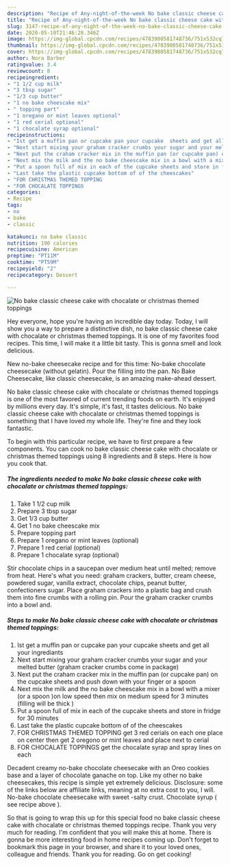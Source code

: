 ```yaml
---
description: "Recipe of Any-night-of-the-week No bake classic cheese cake with chocalate or christmas themed toppings"
title: "Recipe of Any-night-of-the-week No bake classic cheese cake with chocalate or christmas themed toppings"
slug: 3147-recipe-of-any-night-of-the-week-no-bake-classic-cheese-cake-with-chocalate-or-christmas-themed-toppings
date: 2020-05-10T21:46:28.346Z
image: https://img-global.cpcdn.com/recipes/4783980581748736/751x532cq70/no-bake-classic-cheese-cake-with-chocalate-or-christmas-themed-toppings-recipe-main-photo.jpg
thumbnail: https://img-global.cpcdn.com/recipes/4783980581748736/751x532cq70/no-bake-classic-cheese-cake-with-chocalate-or-christmas-themed-toppings-recipe-main-photo.jpg
cover: https://img-global.cpcdn.com/recipes/4783980581748736/751x532cq70/no-bake-classic-cheese-cake-with-chocalate-or-christmas-themed-toppings-recipe-main-photo.jpg
author: Nora Barber
ratingvalue: 3.4
reviewcount: 8
recipeingredient:
- "1 1/2 cup milk"
- "3 tbsp sugar"
- "1/3 cup butter"
- "1 no bake cheescake mix"
- " topping part"
- "1 oregano or mint leaves optional"
- "1 red cerial optional"
- "1 chocalate syrap optional"
recipeinstructions:
- "Ist get a muffin pan or cupcake pan your cupcake  sheets and get all your ingrediants"
- "Next start mixing your graham cracker crumbs your sugar and your melted butter (graham cracker crumbs come in package)"
- "Next put the craham cracker mix in the muffin pan (or cupcake pan) on the cupcake sheets and push down with your finger or a spoon"
- "Next mix the milk and the no bake cheescake mix in a bowl with a mixer (or a spoon )on low speed then mix on medium speed for 3 minutes (filling will be thick )"
- "Put a spoon full of mix in each of the cupcake sheets and store in fridge for 30 minutes"
- "Last take the plastic cupcake bottom of of the cheescakes"
- "FOR CHRISTMAS THEMED TOPPING                                                                                          get 3 red cerials on each one place on center then get 2 oregono or mint leaves and place next to cerial"
- "FOR CHOCALATE TOPPINGS                                                                                       get the chocalate syrap and spray lines on each"
categories:
- Recipe
tags:
- no
- bake
- classic

katakunci: no bake classic 
nutrition: 190 calories
recipecuisine: American
preptime: "PT11M"
cooktime: "PT59M"
recipeyield: "2"
recipecategory: Dessert

---
```



![No bake classic cheese cake with chocalate or christmas themed toppings](https://img-global.cpcdn.com/recipes/4783980581748736/751x532cq70/no-bake-classic-cheese-cake-with-chocalate-or-christmas-themed-toppings-recipe-main-photo.jpg)

Hey everyone, hope you're having an incredible day today. Today, I will show you a way to prepare a distinctive dish, no bake classic cheese cake with chocalate or christmas themed toppings. It is one of my favorites food recipes. This time, I will make it a little bit tasty. This is gonna smell and look delicious.

New no-bake cheesecake recipe and for this time: No-bake chocolate cheesecake (without gelatin). Pour the filling into the pan. No Bake Cheesecake, like classic cheesecake, is an amazing make-ahead dessert.

No bake classic cheese cake with chocalate or christmas themed toppings is one of the most favored of current trending foods on earth. It's enjoyed by millions every day. It's simple, it's fast, it tastes delicious. No bake classic cheese cake with chocalate or christmas themed toppings is something that I have loved my whole life. They're fine and they look fantastic.


To begin with this particular recipe, we have to first prepare a few components. You can cook no bake classic cheese cake with chocalate or christmas themed toppings using 8 ingredients and 8 steps. Here is how you cook that.

<!--inarticleads1-->

##### The ingredients needed to make No bake classic cheese cake with chocalate or christmas themed toppings:

1. Take 1 1/2 cup milk
1. Prepare 3 tbsp sugar
1. Get 1/3 cup butter
1. Get 1 no bake cheescake mix
1. Prepare  topping part
1. Prepare 1 oregano or mint leaves (optional)
1. Prepare 1 red cerial (optional)
1. Prepare 1 chocalate syrap (optional)


Stir chocolate chips in a saucepan over medium heat until melted; remove from heat. Here&#39;s what you need: graham crackers, butter, cream cheese, powdered sugar, vanilla extract, chocolate chips, peanut butter, confectioners sugar. Place graham crackers into a plastic bag and crush them into fine crumbs with a rolling pin. Pour the graham cracker crumbs into a bowl and. 

<!--inarticleads2-->

##### Steps to make No bake classic cheese cake with chocalate or christmas themed toppings:

1. Ist get a muffin pan or cupcake pan your cupcake  sheets and get all your ingrediants
1. Next start mixing your graham cracker crumbs your sugar and your melted butter (graham cracker crumbs come in package)
1. Next put the craham cracker mix in the muffin pan (or cupcake pan) on the cupcake sheets and push down with your finger or a spoon
1. Next mix the milk and the no bake cheescake mix in a bowl with a mixer (or a spoon )on low speed then mix on medium speed for 3 minutes (filling will be thick )
1. Put a spoon full of mix in each of the cupcake sheets and store in fridge for 30 minutes
1. Last take the plastic cupcake bottom of of the cheescakes
1. FOR CHRISTMAS THEMED TOPPING                                                                                          get 3 red cerials on each one place on center then get 2 oregono or mint leaves and place next to cerial
1. FOR CHOCALATE TOPPINGS                                                                                       get the chocalate syrap and spray lines on each


Decadent creamy no-bake chocolate cheesecake with an Oreo cookies base and a layer of chocolate ganache on top. Like my other no bake cheesecakes, this recipe is simple yet extremely delicious. Disclosure: some of the links below are affiliate links, meaning at no extra cost to you, I will. No-bake chocolate cheesecake with sweet -salty crust. Chocolate syrup ( see recipe above ). 

So that is going to wrap this up for this special food no bake classic cheese cake with chocalate or christmas themed toppings recipe. Thank you very much for reading. I'm confident that you will make this at home. There is gonna be more interesting food in home recipes coming up. Don't forget to bookmark this page in your browser, and share it to your loved ones, colleague and friends. Thank you for reading. Go on get cooking!
